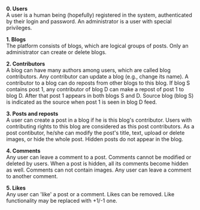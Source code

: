 **0. Users**  
A user is a human being (hopefully) registered in the system, authenticated by their login and password.
An administrator is a user with special privileges.

**1. Blogs**  
The platform consists of blogs, which are logical groups of posts. Only an administrator can create or delete blogs.

**2. Contributors**  
A blog can have many authors among users, which are called blog contributors. Any contributor can update a blog (e.g., change its name). 
A contributor to a blog can do reposts from other blogs to this blog. If blog S contains post 1, any contributor of blog D can make a repost of post 1 to blog D. After that post 1 appears in both blogs S and D. Source blog (blog S) is indicated as the source when post 1 is seen in blog D feed.

**3. Posts and reposts**  
A user can create a post in a blog if he is this blog's contributor. Users with contributing rights to this blog are considered as this post contributors. As a post contibutor, he/she can modify the post's title, text, upload or delete images, or hide the whole post. Hidden posts do not appear in the blog.

**4. Comments**  
Any user can leave a comment to a post. Comments cannot be modified or deleted by users. When a post is hidden, all its comments become hidden as well. Comments can not contain images. Any user can leave a comment to another comment.

**5. Likes**  
Any user can 'like' a post or a comment. Likes can be removed.
Like functionality may be replaced with +1/-1 one.
